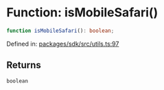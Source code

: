 # Function: isMobileSafari()

```ts
function isMobileSafari(): boolean;
```

Defined in: [packages/sdk/src/utils.ts:97](https://github.com/towns-protocol/towns/blob/0db1fd0ac7258e8db8cedfb6183e8eade8284fa1/packages/sdk/src/utils.ts#L97)

## Returns

`boolean`
